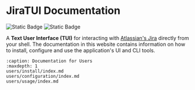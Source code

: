 # JiraTUI Documentation

![Static Badge](https://img.shields.io/badge/python-3.13%20%7C%203.12%20%7C%203.11%7C%203.10-blue)
![Static Badge](https://img.shields.io/badge/license-MIT-orange)

A **Text User Interface (TUI)** for interacting with [Atlassian's Jira](https://www.atlassian.com/software/jira)
directly from your shell. The documentation in this website contains information on how to install, configure and use
the application's UI and CLI tools.

```{toctree}
:caption: Documentation for Users
:maxdepth: 1
users/install/index.md
users/configuration/index.md
users/usage/index.md
```
